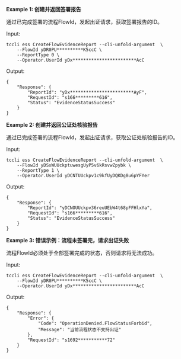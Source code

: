 **Example 1: 创建并返回签署报告**

通过已完成签署的流程FlowId，发起出证请求，获取签署报告的ID。

Input: 

```
tccli ess CreateFlowEvidenceReport --cli-unfold-argument  \
    --FlowId yDR0PU**********K5ccC \
    --ReportType 0 \
    --Operator.UserId yDx************************AcC
```

Output: 
```
{
    "Response": {
        "ReportId": "yDx************************AyF",
        "RequestId": "s166*********616",
        "Status": "EvidenceStatusSuccess"
    }
}
```

**Example 2: 创建并返回公证处核验报告**

通过已完成签署的流程FlowId，发起出证请求，获取公证处核验报告的ID。

Input: 

```
tccli ess CreateFlowEvidenceReport --cli-unfold-argument  \
    --FlowId yDSxWUUckptuwesgUyP5v6kRsvwZpybk \
    --ReportType 1 \
    --Operator.UserId yDCNTUUckpv1c9kfUyDQKDg8u6pYFYer
```

Output: 
```
{
    "Response": {
        "ReportId": "yDCNOUUckpv36reuUEbW4t68pFFHlxYa",
        "RequestId": "s166*********616",
        "Status": "EvidenceStatusSuccess"
    }
}
```

**Example 3: 错误示例：流程未签署完，请求出证失败**

流程FlowId必须处于全部签署完成的状态，否则请求将无法成功。

Input: 

```
tccli ess CreateFlowEvidenceReport --cli-unfold-argument  \
    --FlowId yDR0PU**********K5ccC \
    --Operator.UserId yDx************************AcC
```

Output: 
```
{
    "Response": {
        "Error": {
            "Code": "OperationDenied.FlowStatusForbid",
            "Message": "当前流程状态不支持出证"
        },
        "RequestId": "s1692***********72"
    }
}
```

